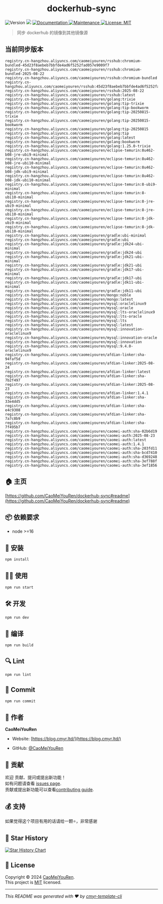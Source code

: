 <h1 align="center">dockerhub-sync </h1>
<p>
  <img alt="Version" src="https://img.shields.io/badge/version-0.1.0-blue.svg?cacheSeconds=2592000" />
  <img src="https://img.shields.io/badge/node-%3E%3D16-blue.svg" />
  <a href="https://github.com/CaoMeiYouRen/dockerhub-sync#readme" target="_blank">
    <img alt="Documentation" src="https://img.shields.io/badge/documentation-yes-brightgreen.svg" />
  </a>
  <a href="https://github.com/CaoMeiYouRen/dockerhub-sync/graphs/commit-activity" target="_blank">
    <img alt="Maintenance" src="https://img.shields.io/badge/Maintained%3F-yes-green.svg" />
  </a>
  <a href="https://github.com/CaoMeiYouRen/dockerhub-sync/blob/master/LICENSE" target="_blank">
    <img alt="License: MIT" src="https://img.shields.io/github/license/CaoMeiYouRen/dockerhub-sync?color=yellow" />
  </a>
</p>


> 同步 dockerhub 的镜像到其他镜像源

## 当前同步版本

<!-- DOCKER_START -->
```
registry.cn-hangzhou.aliyuncs.com/caomeiyouren/rsshub:chromium-bundled-45d23f8aebeb7bbfde4ad6f5252fad057e9009f7
registry.cn-hangzhou.aliyuncs.com/caomeiyouren/rsshub:chromium-bundled-2025-08-22
registry.cn-hangzhou.aliyuncs.com/caomeiyouren/rsshub:chromium-bundled
registry.cn-hangzhou.aliyuncs.com/caomeiyouren/rsshub:45d23f8aebeb7bbfde4ad6f5252fad057e9009f7
registry.cn-hangzhou.aliyuncs.com/caomeiyouren/rsshub:2025-08-22
registry.cn-hangzhou.aliyuncs.com/caomeiyouren/rsshub:latest
registry.cn-hangzhou.aliyuncs.com/caomeiyouren/golang:trixie
registry.cn-hangzhou.aliyuncs.com/caomeiyouren/golang:tip-trixie
registry.cn-hangzhou.aliyuncs.com/caomeiyouren/golang:tip-bookworm
registry.cn-hangzhou.aliyuncs.com/caomeiyouren/golang:tip-20250815-trixie
registry.cn-hangzhou.aliyuncs.com/caomeiyouren/golang:tip-20250815-bookworm
registry.cn-hangzhou.aliyuncs.com/caomeiyouren/golang:tip-20250815
registry.cn-hangzhou.aliyuncs.com/caomeiyouren/golang:tip
registry.cn-hangzhou.aliyuncs.com/caomeiyouren/golang:latest
registry.cn-hangzhou.aliyuncs.com/caomeiyouren/golang:bookworm
registry.cn-hangzhou.aliyuncs.com/caomeiyouren/golang:1.25.0-trixie
registry.cn-hangzhou.aliyuncs.com/caomeiyouren/eclipse-temurin:8u462-b08-jre-ubi9-minimal
registry.cn-hangzhou.aliyuncs.com/caomeiyouren/eclipse-temurin:8u462-b08-jre-ubi10-minimal
registry.cn-hangzhou.aliyuncs.com/caomeiyouren/eclipse-temurin:8u462-b08-jdk-ubi9-minimal
registry.cn-hangzhou.aliyuncs.com/caomeiyouren/eclipse-temurin:8u462-b08-jdk-ubi10-minimal
registry.cn-hangzhou.aliyuncs.com/caomeiyouren/eclipse-temurin:8-ubi9-minimal
registry.cn-hangzhou.aliyuncs.com/caomeiyouren/eclipse-temurin:8-ubi10-minimal
registry.cn-hangzhou.aliyuncs.com/caomeiyouren/eclipse-temurin:8-jre-ubi9-minimal
registry.cn-hangzhou.aliyuncs.com/caomeiyouren/eclipse-temurin:8-jre-ubi10-minimal
registry.cn-hangzhou.aliyuncs.com/caomeiyouren/eclipse-temurin:8-jdk-ubi9-minimal
registry.cn-hangzhou.aliyuncs.com/caomeiyouren/eclipse-temurin:8-jdk-ubi10-minimal
registry.cn-hangzhou.aliyuncs.com/caomeiyouren/gradle:ubi-minimal
registry.cn-hangzhou.aliyuncs.com/caomeiyouren/gradle:ubi
registry.cn-hangzhou.aliyuncs.com/caomeiyouren/gradle:jdk24-ubi-minimal
registry.cn-hangzhou.aliyuncs.com/caomeiyouren/gradle:jdk24-ubi
registry.cn-hangzhou.aliyuncs.com/caomeiyouren/gradle:jdk21-ubi-minimal
registry.cn-hangzhou.aliyuncs.com/caomeiyouren/gradle:jdk21-ubi
registry.cn-hangzhou.aliyuncs.com/caomeiyouren/gradle:jdk17-ubi-minimal
registry.cn-hangzhou.aliyuncs.com/caomeiyouren/gradle:jdk17-ubi
registry.cn-hangzhou.aliyuncs.com/caomeiyouren/gradle:jdk11-ubi-minimal
registry.cn-hangzhou.aliyuncs.com/caomeiyouren/gradle:jdk11-ubi
registry.cn-hangzhou.aliyuncs.com/caomeiyouren/mongo:noble
registry.cn-hangzhou.aliyuncs.com/caomeiyouren/mongo:latest
registry.cn-hangzhou.aliyuncs.com/caomeiyouren/mysql:oraclelinux9
registry.cn-hangzhou.aliyuncs.com/caomeiyouren/mysql:oracle
registry.cn-hangzhou.aliyuncs.com/caomeiyouren/mysql:lts-oraclelinux9
registry.cn-hangzhou.aliyuncs.com/caomeiyouren/mysql:lts-oracle
registry.cn-hangzhou.aliyuncs.com/caomeiyouren/mysql:lts
registry.cn-hangzhou.aliyuncs.com/caomeiyouren/mysql:latest
registry.cn-hangzhou.aliyuncs.com/caomeiyouren/mysql:innovation-oraclelinux9
registry.cn-hangzhou.aliyuncs.com/caomeiyouren/mysql:innovation-oracle
registry.cn-hangzhou.aliyuncs.com/caomeiyouren/mysql:innovation
registry.cn-hangzhou.aliyuncs.com/caomeiyouren/mysql:9.4.0-oraclelinux9
registry.cn-hangzhou.aliyuncs.com/caomeiyouren/afdian-linker:sha-94faf5d
registry.cn-hangzhou.aliyuncs.com/caomeiyouren/afdian-linker:2025-08-24
registry.cn-hangzhou.aliyuncs.com/caomeiyouren/afdian-linker:latest
registry.cn-hangzhou.aliyuncs.com/caomeiyouren/afdian-linker:sha-7b2f497
registry.cn-hangzhou.aliyuncs.com/caomeiyouren/afdian-linker:2025-08-23
registry.cn-hangzhou.aliyuncs.com/caomeiyouren/afdian-linker:1.4.1
registry.cn-hangzhou.aliyuncs.com/caomeiyouren/afdian-linker:sha-33e4dd5
registry.cn-hangzhou.aliyuncs.com/caomeiyouren/afdian-linker:sha-e4c9308
registry.cn-hangzhou.aliyuncs.com/caomeiyouren/afdian-linker:sha-7a7c8b9
registry.cn-hangzhou.aliyuncs.com/caomeiyouren/afdian-linker:sha-7f495b7
registry.cn-hangzhou.aliyuncs.com/caomeiyouren/caomei-auth:sha-02b6d19
registry.cn-hangzhou.aliyuncs.com/caomeiyouren/caomei-auth:2025-08-23
registry.cn-hangzhou.aliyuncs.com/caomeiyouren/caomei-auth:latest
registry.cn-hangzhou.aliyuncs.com/caomeiyouren/caomei-auth:1.4.1
registry.cn-hangzhou.aliyuncs.com/caomeiyouren/caomei-auth:sha-203fd11
registry.cn-hangzhou.aliyuncs.com/caomeiyouren/caomei-auth:sha-bcd7410
registry.cn-hangzhou.aliyuncs.com/caomeiyouren/caomei-auth:sha-d369248
registry.cn-hangzhou.aliyuncs.com/caomeiyouren/caomei-auth:sha-3ef788f
registry.cn-hangzhou.aliyuncs.com/caomeiyouren/caomei-auth:sha-3ef1856
```
<!-- DOCKER_END -->

## 🏠 主页

[https://github.com/CaoMeiYouRen/dockerhub-sync#readme](https://github.com/CaoMeiYouRen/dockerhub-sync#readme)


## 📦 依赖要求


- node >=16

## 🚀 安装

```sh
npm install
```

## 👨‍💻 使用

```sh
npm run start
```

## 🛠️ 开发

```sh
npm run dev
```

## 🔧 编译

```sh
npm run build
```

## 🔍 Lint

```sh
npm run lint
```

## 💾 Commit

```sh
npm run commit
```


## 👤 作者


**CaoMeiYouRen**

* Website: [https://blog.cmyr.ltd/](https://blog.cmyr.ltd/)

* GitHub: [@CaoMeiYouRen](https://github.com/CaoMeiYouRen)


## 🤝 贡献

欢迎 贡献、提问或提出新功能！<br />如有问题请查看 [issues page](https://github.com/CaoMeiYouRen/dockerhub-sync/issues). <br/>贡献或提出新功能可以查看[contributing guide](https://github.com/CaoMeiYouRen/dockerhub-sync/blob/master/CONTRIBUTING.md).

## 💰 支持

如果觉得这个项目有用的话请给一颗⭐️，非常感谢

## 🌟 Star History

[![Star History Chart](https://api.star-history.com/svg?repos=CaoMeiYouRen/dockerhub-sync&type=Date)](https://star-history.com/#CaoMeiYouRen/dockerhub-sync&Date)

## 📝 License

Copyright © 2024 [CaoMeiYouRen](https://github.com/CaoMeiYouRen).<br />
This project is [MIT](https://github.com/CaoMeiYouRen/dockerhub-sync/blob/master/LICENSE) licensed.

***
_This README was generated with ❤️ by [cmyr-template-cli](https://github.com/CaoMeiYouRen/cmyr-template-cli)_
